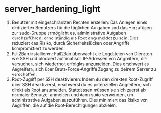 # server_hardening_light

1. Benutzer mit eingeschränkten Rechten erstellen: Das Anlegen eines dedizierten Benutzers für die täglichen Aufgaben und das Hinzufügen zur sudo-Gruppe ermöglicht es, administrative Aufgaben durchzuführen, ohne ständig als Root angemeldet zu sein. Dies reduziert das Risiko, durch Sicherheitslücken oder Angriffe kompromittiert zu werden.
2. Fail2Ban installieren: Fail2Ban überwacht die Logdateien von Diensten wie SSH und blockiert automatisch IP-Adressen von Angreifern, die versuchen, sich wiederholt erfolglos anzumelden. Dies erschwert es Angreifern, sich über Brute-Force-Angriffe Zugang zu deinem Server zu verschaffen.
3. Root-Zugriff per SSH deaktivieren: Indem du den direkten Root-Zugriff über SSH deaktivierst, erschwerst du es potenziellen Angreifern, sich direkt als Root anzumelden. Stattdessen müssen sie sich zuerst als normaler Benutzer anmelden und dann sudo verwenden, um administrative Aufgaben auszuführen. Dies minimiert das Risiko von Angriffen, die auf die Root-Berechtigungen abzielen.

